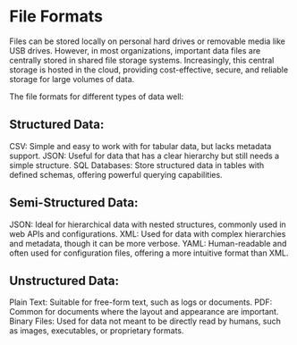 # File Formats
Files can be stored locally on personal hard drives or removable media like USB drives. However, in most organizations, important data files are centrally stored in shared file storage systems. Increasingly, this central storage is hosted in the cloud, providing cost-effective, secure, and reliable storage for large volumes of data.

The file formats for different types of data well:

## Structured Data:
CSV: Simple and easy to work with for tabular data, but lacks metadata support.
JSON: Useful for data that has a clear hierarchy but still needs a simple structure.
SQL Databases: Store structured data in tables with defined schemas, offering powerful querying capabilities.

## Semi-Structured Data:
JSON: Ideal for hierarchical data with nested structures, commonly used in web APIs and configurations.
XML: Used for data with complex hierarchies and metadata, though it can be more verbose.
YAML: Human-readable and often used for configuration files, offering a more intuitive format than XML.

## Unstructured Data:
Plain Text: Suitable for free-form text, such as logs or documents.
PDF: Common for documents where the layout and appearance are important.
Binary Files: Used for data not meant to be directly read by humans, such as images, executables, or proprietary formats.
